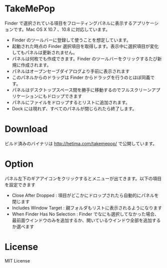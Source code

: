 # TakeMePop

Finder で選択されている項目をフローティングパネルに表示するアプリケーションです。Mac OS X 10.7 、10.8 に対応しています。

- Finder のツールバーに登録して使うことを想定しています。
- 起動された時点の Finder 選択項目を取得します。表示中に選択項目が変化してもパネルは更新されません。
- パネルは何枚でも作成できます。Finder のツールバーをクリックするたび新規に作成されます。
- パネルはオープンセーブダイアログより手前に表示されます
- このパネルからのドラッグは Finder からドラッグを行うのとほぼ同義です。
- パネルはデスクトップスペース間を勝手に移動するのでフルスクリーンアプリケーションにもドロップできます
- パネルにファイルをドロップするとリストに追加されます。
- Dock には現れず、すべてのパネルが閉じられたら終了します。

# Download

ビルド済みのバイナリは <http://hetima.com/takemepop/> で公開しています。

# Option

パネル左下のギアアイコンをクリックするとメニューが出てきます。以下の項目を設定できます

- Close After Dropped : 項目がどこかにドロップされたら自動的にパネルを閉じます
- Includes Window Target : 親フォルダもリストに表示されるようになります
- When Finder Has No Selection : Finder でなにも選択してなかった場合、最前面ウインドウのみを追加するか、開いているウインドウ全部を追加するか選べます

# License

MIT License

